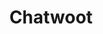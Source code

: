 ---
codehost: https://github.com/https://github.com/chatwoot/chatwoot
facebook: https://facebook.com/chatwootapp
instagram: https://instagram.com/chatwoot
linkedin: https://linkedin.com/company/chatwoot
logohandle: chatwoot
sort: chatwoot
title: Chatwoot
website: https://www.chatwoot.com/
youtube: https://youtube.com/chatwoot
---